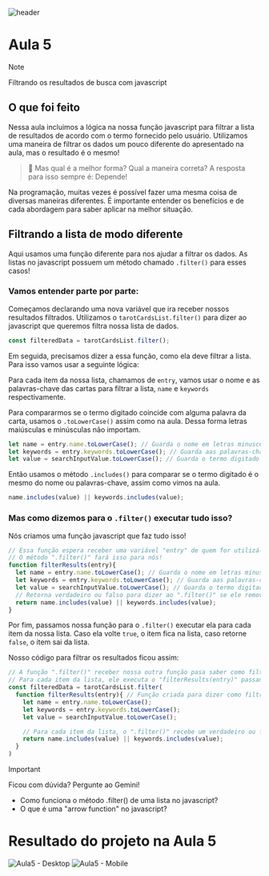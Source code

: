 ![header](https://github.com/user-attachments/assets/beff2be5-ea27-4895-9c48-467b6a90d639)

# Aula 5

> [!NOTE]
> Filtrando os resultados de busca com javascript

## O que foi feito

Nessa aula incluimos a lógica na nossa função javascript para filtrar a lista de resultados de acordo com o termo fornecido pelo usuário. Utilizamos uma maneira de filtrar os dados um pouco diferente do apresentado na aula, mas o resultado é o mesmo!

> 🤔 Mas qual é a melhor forma? Qual a maneira correta? A resposta para isso sempre é: Depende!

Na programação, muitas vezes é possível fazer uma mesma coisa de diversas maneiras diferentes. É importante entender os benefícios e de cada abordagem para saber aplicar na melhor situação.


## Filtrando a lista de modo diferente

Aqui usamos uma função diferente para nos ajudar a filtrar os dados. As listas no javascript possuem um método chamado `.filter()` para esses casos!

### Vamos entender parte por parte:

Começamos declarando uma nova variável que ira receber nossos resultados filtrados. Utilizamos o `tarotCardsList.filter()` para dizer ao javascript que queremos filtra nossa lista de dados.
```javascript
const filteredData = tarotCardsList.filter();
```

Em seguida, precisamos dizer a essa função, como ela deve filtrar a lista. Para isso vamos usar a seguinte lógica:

Para cada item da nossa lista, chamamos de `entry`, vamos usar o nome e as palavras-chave das cartas para filtrar a lista, `name` e `keywords` respectivamente.

Para compararmos se o termo digitado coincide com alguma palavra da carta, usamos o `.toLowerCase()` assim como na aula. Dessa forma letras maiúsculas e minúsculas não importam.

```javascript
let name = entry.name.toLowerCase(); // Guarda o nome em letras minusculas
let keywords = entry.keywords.toLowerCase(); // Guarda aas palavras-chave em letras minusculas
let value = searchInputValue.toLowerCase(); // Guarda o termo digitado em letras minusculas
```

Então usamos o método `.includes()` para comparar se o termo digitado é o mesmo do nome ou palavras-chave, assim como vimos na aula.

```javascript
name.includes(value) || keywords.includes(value);
```

 ### Mas como dizemos para o `.filter()` executar tudo isso?

 Nós criamos uma função javascript que faz tudo isso!

```javascript
// Essa função espera receber uma variável "entry" de quem for utilizá-la
// O método ".filter()" fará isso para nós!
function filterResults(entry){
  let name = entry.name.toLowerCase(); // Guarda o nome em letras minusculas
  let keywords = entry.keywords.toLowerCase(); // Guarda aas palavras-chave em letras minusculas
  let value = searchInputValue.toLowerCase(); // Guarda o termo digitado em letras minusculas
  // Retorna verdadeiro ou falso para dizer ao ".filter()" se ele remove ou não o item da lista
  return name.includes(value) || keywords.includes(value);
}
```

Por fim, passamos nossa função para o `.filter()` executar ela para cada item da nossa lista. Caso ela volte `true`, o item fica na lista, caso retorne `false`, o item sai da lista.

Nosso código para filtrar os resultados ficou assim:

```javascript
// A função ".filter()" receber nossa outra função pasa saber como filtrar nossas cartas!
// Para cada item da lista, ele executa o "filterResults(entry)" passando o item "entry" para a função.
const filteredData = tarotCardsList.filter(
  function filterResults(entry){ // Função criada para dizer como filtrar os itens
    let name = entry.name.toLowerCase();
    let keywords = entry.keywords.toLowerCase();
    let value = searchInputValue.toLowerCase();

    // Para cada item da lista, o ".filter()" recebe um verdadeiro ou falso como resposta
    return name.includes(value) || keywords.includes(value);
  }
)
```

> [!IMPORTANT]
> Ficou com dúvida? Pergunte ao Gemini!
> - Como funciona o método .filter() de uma lista no javascript?
> - O que é uma "arrow function" no javascript?

# Resultado do projeto na Aula 5
![Aula5 - Desktop](https://github.com/user-attachments/assets/32874d88-38de-42ee-a3ea-2357ae52b0b0)
![Aula5 - Mobile](https://github.com/user-attachments/assets/f583d6d5-2f23-478a-a8fe-90bf743c4fcd)




